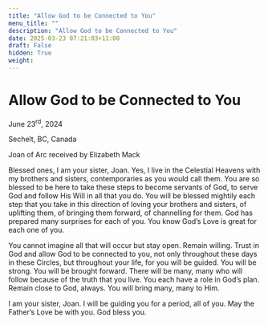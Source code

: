 ```yaml
---
title: "Allow God to be Connected to You"
menu_title: ""
description: "Allow God to be Connected to You"
date: 2025-03-23 07:21:03+11:00
draft: False
hidden: True
weight:
---
```

# Allow God to be Connected to You

June 23<sup>rd</sup>, 2024

Sechelt, BC, Canada

Joan of Arc received by Elizabeth Mack

Blessed ones, I am your sister, Joan. Yes, I live in the Celestial Heavens with my brothers and sisters, contemporaries as you would call them. You are so blessed to be here to take these steps to become servants of God, to serve God and follow His Will in all that you do. You will be blessed mightily each step that you take in this direction of loving your brothers and sisters, of uplifting them, of bringing them forward, of channelling for them. God has prepared many surprises for each of you. You know God’s Love is great for each one of you.

You cannot imagine all that will occur but stay open. Remain willing. Trust in God and allow God to be connected to you, not only throughout these days in these Circles, but throughout your life, for you will be guided. You will be strong. You will be brought forward. There will be many, many who will follow because of the truth that you live. You each have a role in God’s plan. Remain close to God, always. You will bring many, many to Him.

I am your sister, Joan. I will be guiding you for a period, all of you. May the Father’s Love be with you. God bless you.
